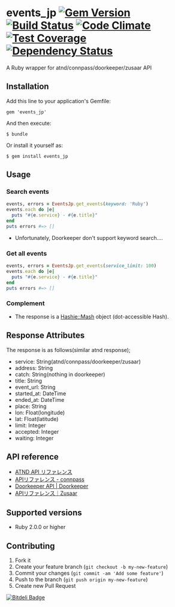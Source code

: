 # events_jp [![Gem Version](https://badge.fury.io/rb/events_jp.svg)](http://badge.fury.io/rb/events_jp) [![Build Status](https://travis-ci.org/morizyun/events_jp.svg)](https://travis-ci.org/morizyun/events_jp) [![Code Climate](https://codeclimate.com/github/morizyun/events_jp/badges/gpa.svg)](https://codeclimate.com/github/morizyun/events_jp) [![Test Coverage](https://codeclimate.com/github/morizyun/events_jp/badges/coverage.svg)](https://codeclimate.com/github/morizyun/events_jp) [![Dependency Status](https://gemnasium.com/morizyun/events_jp.svg)](https://gemnasium.com/morizyun/events_jp) 

A Ruby wrapper for atnd/connpass/doorkeeper/zusaar API

## Installation

Add this line to your application's Gemfile:

    gem 'events_jp'

And then execute:

    $ bundle

Or install it yourself as:

    $ gem install events_jp

## Usage

### Search events

```ruby
events, errors = EventsJp.get_events(keyword: 'Ruby')
events.each do |e|
  puts "#{e.service} - #{e.title}"
end
puts errors #=> []
```

* Unfortunately, Doorkeeper don't support keyword search....

### Get all events

```ruby
events, errors = EventsJp.get_events(service_limit: 100)
events.each do |e|
  puts "#{e.service} - #{e.title}"
end
puts errors #=> []
```

### Complement

* The response is a [Hashie::Mash](https://github.com/intridea/hashie#mash) object (dot-accessible Hash).
    
## Response Attributes
    
The response is as follows(similar atnd response);
    
- service: String(atnd/connpass/doorkeeper/zusaar)
- address: String
- catch: String(nothing in doorkeeper)
- title: String
- event_url: String
- started_at: DateTime
- ended_at: DateTime
- place: String
- lon: Float(longitude)
- lat: Float(latitude)
- limit: Integer
- accepted: Integer
- waiting: Integer

## API reference

- [ATND API リファレンス](http://api.atnd.org/)
- [APIリファレンス - connpass](http://connpass.com/about/api/)
- [Doorkeeper API | Doorkeeper](http://www.doorkeeperhq.com/developer/api)
- [APIリファレンス｜Zusaar](http://www.zusaar.com/doc/api.html)

## Supported versions

- Ruby 2.0.0 or higher

## Contributing

1. Fork it
2. Create your feature branch (`git checkout -b my-new-feature`)
3. Commit your changes (`git commit -am 'Add some feature'`)
4. Push to the branch (`git push origin my-new-feature`)
5. Create new Pull Request

[![Bitdeli Badge](https://d2weczhvl823v0.cloudfront.net/morizyun/events_jp/trend.png)](https://bitdeli.com/free "Bitdeli Badge")